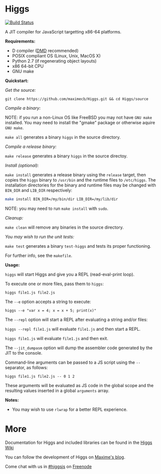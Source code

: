 Higgs
=====

[![Build Status](https://travis-ci.org/maximecb/Higgs.png?branch=master)](https://travis-ci.org/maximecb/Higgs)

A JIT compiler for JavaScript targetting x86-64 platforms.

**Requirements:**

- D compiler ([DMD](http://dlang.org/dmd-linux.html) recommended)
- POSIX compliant OS (Linux, Unix, MacOS X)
- Python 2.7 (if regenerating object layouts)
- x86 64-bit CPU
- GNU make

**Quickstart:**

*Get the source:*
 
`git clone https://github.com/maximecb/Higgs.git && cd Higgs/source`

*Compile a binary:*

NOTE: if you run a non-Linux OS like FreeBSD you may not have `GNU make` installed. You may need to install the "gmake" package or otherwise aquire `GNU make`.

 
`make all`
generates a binary `higgs` in the source directory.

*Compile a release binary:*

`make release`
generates a binary `higgs` in the source directoy.

*Install (optional):*
 
`make install`
generates a release binary using the `release` target, then copies the `higgs` binary to `/usr/bin` and the runtime files to `/etc/higgs`. The installation directories for
the binary and runtime files may be changed with `BIN_DIR` and `LIB_DIR` respectively:
```sh
make install BIN_DIR=/my/bin/dir LIB_DIR=/my/lib/dir
```


NOTE: you may need to run `make install` with `sudo`.

*Cleanup:*
 
`make clean`
will remove any binaries in the source directory.

*You may wish to run the unit tests:*

`make test`
generates a binary `test-higgs` and tests its proper functioning.

For further info, see the `makefile`.

**Usage:**

`higgs` will start Higgs and give you a REPL (read-eval-print loop).

To execute one or more files, pass them to `higgs`:

`higgs file1.js file2.js`

The `--e` option accepts a string to execute:

`higgs --e "var x = 4; x = x + 5; print(x)"`

The `--repl` option will start a REPL after evaluating a string and/or files:

`higgs --repl file1.js` will evaluate `file1.js` and then start a REPL.

`higgs file1.js` will evaluate `file1.js` and then exit.

The `--jit_dumpasm` option will dump the assembler code generated by the JIT to the console.

Command-line arguments can be passed to a JS script using the `--` separator, as follows:

`higgs file1.js file2.js -- 0 1 2`

These arguments will be evaluated as JS code in the global scope and the resulting values inserted in a global `arguments` array.

**Notes:**
 - You may wish to use `rlwrap` for a better REPL experience.

More
=====

Documentation for Higgs and included libraries can be found in the [Higgs Wiki](https://github.com/maximecb/Higgs/wiki)

You can follow the development of Higgs on [Maxime's blog](http://pointersgonewild.wordpress.com/category/higgs/).

Come chat with us in [\#higgsjs](http://webchat.freenode.net/?channels=higgsjs) on [Freenode](http://freenode.net/)
